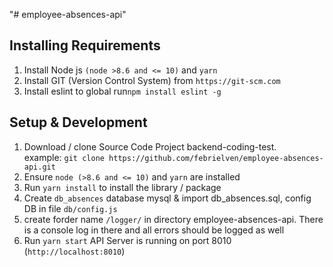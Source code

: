 "# employee-absences-api"

## Installing Requirements
1. Install Node js `(node >8.6 and <= 10)` and `yarn`
2. Install GIT (Version Control System) from `https://git-scm.com`
2. Install eslint to global run`npm install eslint -g`

## Setup & Development
1. Download / clone Source Code Project backend-coding-test.     
   example: `git clone https://github.com/febrielven/employee-absences-api.git`
2. Ensure `node (>8.6 and <= 10)` and `yarn` are installed
3. Run `yarn install` to install the library / package
4. Create `db_absences` database mysql & import db_absences.sql, config DB in file `db/config.js`
6. create forder name `/logger/` in directory employee-absences-api. There is a console log in there and all errors should be logged as well
7. Run `yarn start` API Server is running on port 8010 (`http://localhost:8010`)

